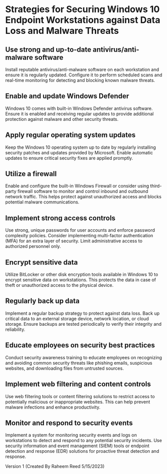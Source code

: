 # Strategies for Securing Windows 10 Endpoint Workstations against Data Loss and Malware Threats

## Use strong and up-to-date antivirus/anti-malware software 
Install reputable antivirus/anti-malware software on each workstation and ensure it is regularly updated. Configure it to perform scheduled scans and real-time monitoring for detecting and blocking known malware threats.

## Enable and update Windows Defender 
Windows 10 comes with built-in Windows Defender antivirus software. Ensure it is enabled and receiving regular updates to provide additional protection against malware and other security threats.

## Apply regular operating system updates 
Keep the Windows 10 operating system up to date by regularly installing security patches and updates provided by Microsoft. Enable automatic updates to ensure critical security fixes are applied promptly.

## Utilize a firewall 
Enable and configure the built-in Windows Firewall or consider using third-party firewall software to monitor and control inbound and outbound network traffic. This helps protect against unauthorized access and blocks potential malware communications.

## Implement strong access controls 
Use strong, unique passwords for user accounts and enforce password complexity policies. Consider implementing multi-factor authentication (MFA) for an extra layer of security. Limit administrative access to authorized personnel only.

## Encrypt sensitive data
Utilize BitLocker or other disk encryption tools available in Windows 10 to encrypt sensitive data on workstations. This protects the data in case of theft or unauthorized access to the physical device.

## Regularly back up data
Implement a regular backup strategy to protect against data loss. Back up critical data to an external storage device, network location, or cloud storage. Ensure backups are tested periodically to verify their integrity and reliability.

## Educate employees on security best practices
Conduct security awareness training to educate employees on recognizing and avoiding common security threats like phishing emails, suspicious websites, and downloading files from untrusted sources.

## Implement web filtering and content controls
Use web filtering tools or content filtering solutions to restrict access to potentially malicious or inappropriate websites. This can help prevent malware infections and enhance productivity.

## Monitor and respond to security events
Implement a system for monitoring security events and logs on workstations to detect and respond to any potential security incidents. Use security information and event management (SIEM) tools or endpoint detection and response (EDR) solutions for proactive threat detection and response.

Version 1 (Created By Raheem Reed 5/15/2023)




